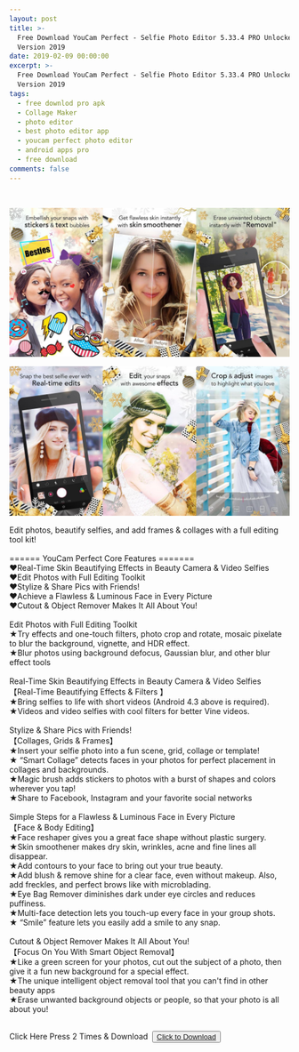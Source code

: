 ```yaml
---
layout: post
title: >-
  Free Download YouCam Perfect - Selfie Photo Editor 5.33.4 PRO Unlocked  Moded
  Version 2019
date: 2019-02-09 00:00:00
excerpt: >-
  Free Download YouCam Perfect - Selfie Photo Editor 5.33.4 PRO Unlocked Moded
  Version 2019
tags:
  - free downlod pro apk
  - Collage Maker
  - photo editor
  - best photo editor app
  - youcam perfect photo editor
  - android apps pro
  - free download
comments: false
---
```


&nbsp;

![](/uploads/merge-from-ofoct-2-1.jpg)

![](/uploads/merge-from-ofoct-3-1.jpg)

Edit photos, beautify selfies, and add frames & collages with a full editing tool kit!<br><br>====== YouCam Perfect Core Features =======<br>❤Real-Time Skin Beautifying Effects in Beauty Camera & Video Selfies<br>❤Edit Photos with Full Editing Toolkit<br>❤Stylize & Share Pics with Friends!<br>❤Achieve a Flawless & Luminous Face in Every Picture<br>❤Cutout & Object Remover Makes It All About You!<br><br>Edit Photos with Full Editing Toolkit<br>★Try effects and one-touch filters, photo crop and rotate, mosaic pixelate to blur the background, vignette, and HDR effect.<br>★Blur photos using background defocus, Gaussian blur, and other blur effect tools<br><br>Real-Time Skin Beautifying Effects in Beauty Camera & Video Selfies<br>【Real-Time Beautifying Effects & Filters 】<br>★Bring selfies to life with short videos (Android 4.3 above is required).<br>★Videos and video selfies with cool filters for better Vine videos.<br><br>Stylize & Share Pics with Friends!&nbsp;<br>【Collages, Grids & Frames】<br>★Insert your selfie photo into a fun scene, grid, collage or template!<br>★ “Smart Collage” detects faces in your photos for perfect placement in collages and backgrounds.<br>★Magic brush adds stickers to photos with a burst of shapes and colors wherever you tap!<br>★Share to Facebook, Instagram and your favorite social networks<br><br>Simple Steps for a Flawless & Luminous Face in Every Picture<br>【Face & Body Editing】<br>★Face reshaper gives you a great face shape without plastic surgery.<br>★Skin smoothener makes dry skin, wrinkles, acne and fine lines all disappear.<br>★Add contours to your face to bring out your true beauty.<br>★Add blush & remove shine for a clear face, even without makeup. Also, add freckles, and perfect brows like with microblading.<br>★Eye Bag Remover diminishes dark under eye circles and reduces puffiness.<br>★Multi-face detection lets you touch-up every face in your group shots.<br>★ “Smile” feature lets you easily add a smile to any snap.<br><br>Cutout & Object Remover Makes It All About You!&nbsp;<br>【Focus On You With Smart Object Removal】<br>★Like a green screen for your photos, cut out the subject of a photo, then give it a fun new background for a special effect.<br>★The unique intelligent object removal tool that you can't find in other beauty apps<br>★Erase unwanted background objects or people, so that your photo is all about you!<br>&nbsp;

Click Here Press 2 Times & Download&nbsp; <button><a href="https://openload.co/f/7fxXD56xsz4"> Click to Download </a></button>